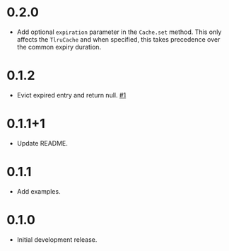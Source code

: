 # 0.2.0
* Add optional `expiration` parameter in the `Cache.set` method. This only affects the `TlruCache` and when specified, this takes precedence over the common expiry duration.

# 0.1.2

* Evict expired entry and return null. [#1](https://github.com/happy-san/dart-cacher/issues/1)

# 0.1.1+1

* Update README.

# 0.1.1

* Add examples.

# 0.1.0

* Initial development release.